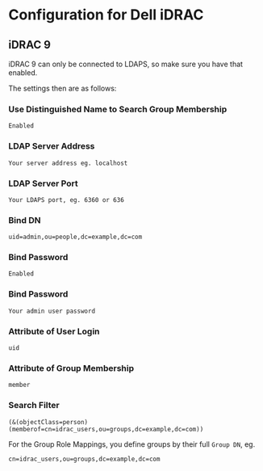 # Configuration for Dell iDRAC

## iDRAC 9

iDRAC 9 can only be connected to LDAPS, so make sure you have that enabled.

The settings then are as follows:

### Use Distinguished Name to Search Group Membership
```
Enabled
```

### LDAP Server Address
```
Your server address eg. localhost
```

### LDAP Server Port
```
Your LDAPS port, eg. 6360 or 636
```

### Bind DN
```
uid=admin,ou=people,dc=example,dc=com
```

### Bind Password
```
Enabled
```

### Bind Password
```
Your admin user password
```

### Attribute of User Login
```
uid
```

### Attribute of Group Membership
```
member
```

### Search Filter
```
(&(objectClass=person)(memberof=cn=idrac_users,ou=groups,dc=example,dc=com))
```

For the Group Role Mappings, you define groups by their full `Group DN`, eg.
```
cn=idrac_users,ou=groups,dc=example,dc=com
```
